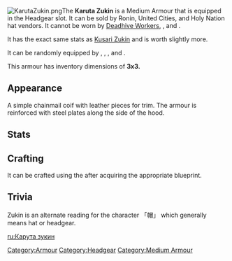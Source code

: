 ![](KarutaZukin.png "KarutaZukin.png")The **Karuta Zukin** is a Medium
Armour that is equipped in the Headgear slot. It can be sold by Ronin,
United Cities, and Holy Nation hat vendors. It cannot be worn by
[Deadhive Workers](Deadhive_Worker.md "wikilink"), [](Hive_Worker_Drone.md), and [](Southern_Hive_Worker_Drone.md).

It has the exact same stats as [Kusari Zukin](Kusari_Zukin.md "wikilink")
and is worth slightly more.

It can be randomly equipped by [](Bounty_Hunter.md), [](Empire_Noble_Guard_Hooded.md), [](Moon_Guardian.md), and [](The_Preacher.md).

This armour has inventory dimensions of **3x3.**

## Appearance

A simple chainmail coif with leather pieces for trim. The armour is
reinforced with steel plates along the side of the hood.

## Stats

## Crafting

It can be crafted using the [](Chain_Armour_Crafting_Bench.md) after acquiring the
appropriate blueprint.



## Trivia

Zukin is an alternate reading for the character 「帽」 which generally
means hat or headgear.

[ru:Карута зукин](ru:Карута_зукин "wikilink")

[Category:Armour](Category:Armour "wikilink")
[Category:Headgear](Category:Headgear "wikilink") [Category:Medium
Armour](Category:Medium_Armour "wikilink")